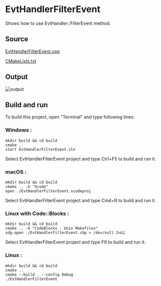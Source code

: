 # EvtHandlerFilterEvent

Shows how to use EvtHandler::FilterEvent method.

## Source

[EvtHandlerFilterEvent.cpp](EvtHandlerFilterEvent.cpp)

[CMakeLists.txt](CMakeLists.txt)

## Output

![output](../../../docs/Pictures/EvtHandlerFilterEvent.png)

## Build and run

To build this project, open "Terminal" and type following lines:

### Windows :

``` shell
mkdir build && cd build
cmake .. 
start EvtHandlerFilterEvent.sln
```

Select EvtHandlerFilterEvent project and type Ctrl+F5 to build and run it.

### macOS :

``` shell
mkdir build && cd build
cmake .. -G "Xcode"
open ./EvtHandlerFilterEvent.xcodeproj
```

Select EvtHandlerFilterEvent project and type Cmd+R to build and run it.

### Linux with Code::Blocks :

``` shell
mkdir build && cd build
cmake .. -G "CodeBlocks - Unix Makefiles"
xdg-open ./EvtHandlerFilterEvent.cbp > /dev/null 2>&1
```

Select EvtHandlerFilterEvent project and type F9 to build and run it.

### Linux :

``` shell
mkdir build && cd build
cmake .. 
cmake --build . --config Debug
./EvtHandlerFilterEvent
```
